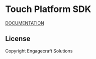 # Touch Platform SDK

[DOCUMENTATION](https://github.com/Engagecraft-Solutions/touch-platform-sdk-android)

## License

Copyright Engagecraft Solutions
